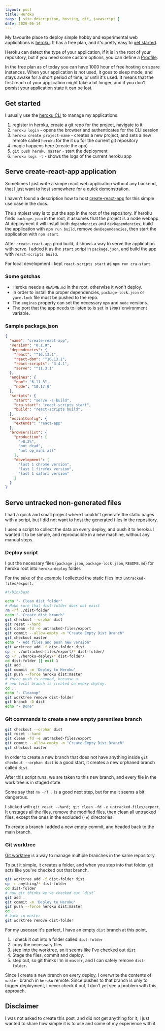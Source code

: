 ```yaml
---
layout: post
title: Heroku
tags: [ site-description, hosting, git, javascript ]
date: 2020-06-14
---
```


My favourite place to deploy simple hobby and experimental web applications
is [heroku](https://www.heroku.com).
It has a free plan, and it's pretty easy to
[get started](https://devcenter.heroku.com/categories/language-support).

Heroku can detect the type of your application, if it is in the root of your repository,
but if you need some custom options, you can define a
[Procfile](https://devcenter.heroku.com/articles/procfile).

In the free plan as of today you can have 1000 hour of free hosting on spare instances.
When your application is not used, it goes to sleep mode,
and stays awake for a short period of time, or until it's used.
It means that the first reach of your application might take a bit longer,
and if you don't persist your application state it can be lost.

## Get started

I usually use the [heroku CLI](https://devcenter.heroku.com/articles/heroku-cli)
to manage my applications.

1. register in heroku, create a git repo for the project, navigate to it
1. `heroku login` - opens the browser and authenticates for the CLI session
1. `heroku create project-name` - creates a new project, and sets a new remote called `heroku` for the it up for the current git repository
1. magic happens here (create the app)
1. `git push heroku master` - start the deployment
1. `heroku logs -t` - shows the logs of the current heroku app

## Serve create-react-app application

Sometimes I just write a simpe react web application without any backend,
that I just want to host somewhere for a quick demonstration.

I haven't found a description how to host
[create-react-app](https://create-react-app.dev/docs/getting-started/) for this simple use case in the docs.

The simplest way is to put the app in the root of the repository.
If heroku finds `package.json` in the root, it assumes that the project is a node webapp.
At deployment it will install both `dependencies` and `devDependencies`,
build the application with `npm run build`, remove `devDependencies`,
then start the application with `npm start`.

After `create-react-app` prod build, it shows a way to serve the
application with [serve](https://www.npmjs.com/package/serve).
I added it as the `start` script in `package.json`, and build the app with `react-scripts build`.

For local development I kept `react-scripts start` as `npm run cra-start`.

### Some gotchas

* Heroku needs a `README.md` in the root, otherwise it won't deploy.
* In order to install the proper dependencies, `package-lock.json` or `yarn.lock` file must be pushed to the repo.
* The `engines` property can set the necessary `npm` and `node` versions.
* The port that the app needs to listen to is set in `$PORT` environment variable.

### Sample package.json

```json
{
  "name": "create-react-app",
  "version": "0.1.0",
  "dependencies": {
    "react": "^16.13.1",
    "react-dom": "^16.13.1",
    "react-scripts": "3.4.1",
    "serve": "^11.3.1"
  },
  "engines": {
    "npm": "6.11.3",
    "node": "10.17.0"
  },
  "scripts": {
    "start": "serve -s build",
    "cra-start": "react-scripts start",
    "build": "react-scripts build",
  },
  "eslintConfig": {
    "extends": "react-app"
  },
  "browserslist": {
    "production": [
      ">0.2%",
      "not dead",
      "not op_mini all"
    ],
    "development": [
      "last 1 chrome version",
      "last 1 firefox version",
      "last 1 safari version"
    ]
  }
}
```

## Serve untracked non-generated files

I had a quick and small project where I couldn't generate the static pages
with a script, but I did not want to host the generated files in the repository.

I used a script to collect the data on every deploy, and push it to heroku.
I wanted it to be simple, and reproducible in a new machine, without any manual steps.

### Deploy script

I put the necessary files (`package.json`, `package-lock.json`, `README.md`)
for heroku root into `heroku-deploy` folder.

For the sake of the example I collected the static files into `untracked-files/export`.

```bash
#!/bin/bash

echo "- Clean dist folder"
# Make sure that dist-folder does not exist
rm -rf ./dist-folder
echo "- Create dist branch"
git checkout --orphan dist
git reset --hard
git clean -fd -e untracked-files/export
git commit --allow-empty -m "Create Empty Dist Branch"
git checkout master
echo "- Add files and push new version"
git worktree add -f dist-folder dist
cp -r ./untracked-files/export/* dist-folder/
cp -r ./heroku-deploy/* dist-folder/
cd dist-folder || exit 1
git add .
git commit -m 'Deploy to Heroku'
git push --force heroku dist:master
# force push is needed, because a
# new local branch is created on every deploy.
cd ..
echo "- Cleanup"
git worktree remove dist-folder
git branch -D dist
echo "- Done"
```

### Git commands to create a new empty parentless branch

```bash
git checkout --orphan dist
git reset --hard
git clean -fd -e untracked-files/export
git commit --allow-empty -m "Create Empty Dist Branch"
git checkout master
```

In order to create a new branch that does not have anything
inside `git checkout --orphan dist` is a good start,
it creates a new orphaned branch called `dist`.

After this script runs, we are taken to this new branch,
and every file in the work tree is in staged state.

Some say that `rm -rf .` is a good next step,
but for me it seems a bit dangerous.

I sticked with `git reset --hard; git clean -fd -e untracked-files/export`.
It unstages all the files, remove the modified files,
then clean all untracked files, except the ones in the excluded (`-e`) directories.

To create a branch I added a new empty commit, and headed back to the main branch.

### Git worktree

[Git worktree](https://git-scm.com/docs/git-worktree)
is a way to manage multiple branches in the same repository.

To put it simple, it creates a folder, and when you
step into that folder, git acts like you've checked out that branch.

```bash
git worktree add -f dist-folder dist
cp -r anything/* dist-folder
cd dist-folder
# now git thinks we've checked out `dist`
git add .
git commit -m 'Deploy to Heroku'
git push --force heroku dist:master
cd ..
# back in master
git worktree remove dist-folder
```

For my usecase it's perfect, I have an empty `dist` branch at this point,

1. I check it out into a folder called `dist-folder`
1. copy the necessary files
1. step into the worktree, so it seems like I've checked out `dist`
1. Stage the files, commit and deploy.
1. step out, so git thinks I'm in `master`, and I can safely remove `dist-folder`.

Since I create a new branch on every deploy,
I overwrite the contents of `master` branch in `heroku` remote.
Since pushes to that branch is only to trigger deployment,
I never check it out, I don't yet see a problem with this approach.

## Disclaimer

I was not asked to create this post, and did not get anything for it,
I just wanted to share how simple it is to use and some of my experience with it.
